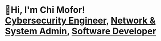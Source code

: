<h1>👋Hi, I'm Chi Mofor! <br/>         
  <a href="https://github.com/ChiGeorgeMofor" target="_blank">Cybersecurity Engineer</a>,                   
  <a href="https://twitter.com/chi_mofor" target="_blank">Network & System Admin</a>,                      
  <a href="https://www.linkedin.com/in/chi-george-mofor-037883247/" target="_blank">Software Developer</a>      
</h1>              
         
 
